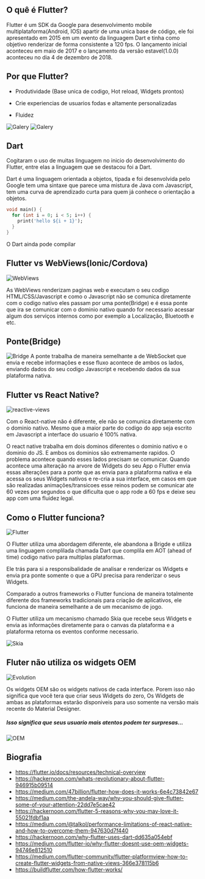 ## O quê é Flutter?

Flutter é um SDK da Google para desenvolvimento mobile multiplataforma(Android, IOS) apartir de uma
unica base de código, ele foi apresentado em 2015 em um evento da linguagem Dart e tinha 
como objetivo renderizar de forma consistente a 120 fps. O lançamento inicial aconteceu em maio de 2017
e o lançamento da versão estavel(1.0.0) aconteceu no dia 4 de dezembro de 2018.

## Por que Flutter?

- Produtividade (Base unica de codigo, Hot reload, Widgets prontos)

- Crie experiencias de usuarios fodas e altamente personalizadas

- Fluidez
   
![Galery](https://github.com/gabrielferreir/flutter-introduce/blob/master/images/galery-animation.gif)
![Galery](https://github.com/gabrielferreir/flutter-introduce/blob/master/images/galery-posse.gif)

## Dart
Cogitaram o uso de muitas linguagem no inicio do desenvolvimento do Flutter, entre elas a linguagem que
se destacou foi a Dart. 

Dart é uma linguagem orientada a objetos, tipada e foi desenvolvida pelo Google tem uma sintaxe que parece
uma mistura de Java com Javascript, tem uma curva de aprendizado curta para quem já conhece o orientação a objetos. 

``` dart
void main() {
  for (int i = 0; i < 5; i++) {
    print('hello ${i + 1}');
  }
}
```

O Dart ainda pode compilar 

## Flutter vs WebViews(Ionic/Cordova)

![WebViews](https://github.com/gabrielferreir/flutter-introduce/blob/master/images/webview.png)

As WebViews renderizam paginas web e executam o seu codigo HTML/CSS/Javascript e como o Javascript não se 
comunica diretamente com o codigo nativo eles passam por uma ponte(Bridge) e é essa ponte que ira se comunicar com o 
dominio nativo quando for necessario acessar algum dos serviços internos como por exemplo a Localização, 
Bluetooth e etc. 

## Ponte(Bridge)
![Bridge](https://github.com/gabrielferreir/flutter-introduce/blob/master/images/bridge.png)
A ponte trabalha de maneira semelhante a de WebSocket que envia e recebe informações e esse fluxo acontece de ambos os
lados, enviando dados do seu codigo Javascript e recebendo dados da sua plataforma nativa.  

## Flutter vs React Native?

![reactive-views](https://github.com/gabrielferreir/flutter-introduce/blob/master/images/reactive-views.png)

Com o React-native não é diferente, ele não se comunica diretamente com o dominio nativo.
Mesmo que a maior parte do codigo do app seja escrito em Javascript a interface do usuario
é 100% nativa.

O react native trabalha em dois dominos diferentes o dominio nativo e o dominio do JS.
E ambos os dominios são extremamente rapidos. O problema acontece quando esses lados precisam se
comunicar. Quando acontece uma alteração na arvore de Widgets do seu App o Flutter envia essas alterações
para a ponte que as envia para a plataforma nativa e ela acessa os seus Widgets nativos e re-cria a sua interface,
em casos em que são realizadas animações/transicoes esse reinos podem se comunicar ate 60 vezes
por segundos o que dificulta que o app rode a 60 fps e deixe seu app com uma fluidez legal.


## Como o Flutter funciona?

![Flutter](https://github.com/gabrielferreir/flutter-introduce/raw/master/images/flutter.png)


O Flutter utiliza uma abordagem diferente, ele abandona a Brigde e utiliza uma linguagem 
complilada chamada Dart que complila em AOT (ahead of time) codigo nativo para multiplas 
plataformas.

Ele trás para si a responsibalidade de analisar e renderizar os Widgets e envia pra ponte somente
o que a GPU precisa para renderizar o seus Widgets.

Comparado a outros frameworks o Flutter funciona de maneira totalmente diferente dos frameworks tradicionais
para criação de aplicativos, ele funciona de maneira semelhante a de um mecanismo de jogo.

O Flutter utiliza um mecanismo chamado Skia que recebe seus Widgets e envia as informações diretamente para o
canvas da plataforma e a plataforma retorna os eventos conforme necessario.

![Skia](https://github.com/gabrielferreir/flutter-introduce/raw/master/images/skia.png) 

## Fluter não utiliza os widgets OEM

![Evolution](https://github.com/gabrielferreir/flutter-introduce/raw/master/images/evolution.png)

Os widgets OEM são os widgets nativos de cada interface.
Porem isso não significa que você tera que criar seus Widgets do zero, Os Widgets de
ambas as plataformas estarão disponiveis para uso somente na versão mais recente do Material Designer.

##### Isso significa que seus usuario mais atentos podem ter surpresas...

![OEM](https://github.com/gabrielferreir/flutter-introduce/raw/master/images/oem.png)


## Biografia

- <https://flutter.io/docs/resources/technical-overview>
- <https://hackernoon.com/whats-revolutionary-about-flutter-946915b09514>
- <https://medium.com/47billion/flutter-how-does-it-works-6e4c73842e67>
- <https://medium.com/the-andela-way/why-you-should-give-flutter-some-of-your-attention-22dd7e5cae42>
- <https://hackernoon.com/flutter-5-reasons-why-you-may-love-it-55021fdbf1aa>
- <https://medium.com/@talkol/performance-limitations-of-react-native-and-how-to-overcome-them-947630d7f440>
- <https://hackernoon.com/why-flutter-uses-dart-dd635a054ebf>
- <https://medium.com/flutter-io/why-flutter-doesnt-use-oem-widgets-94746e812510>
- <https://medium.com/flutter-community/flutter-platformview-how-to-create-flutter-widgets-from-native-views-366e378115b6>
- <https://buildflutter.com/how-flutter-works/>